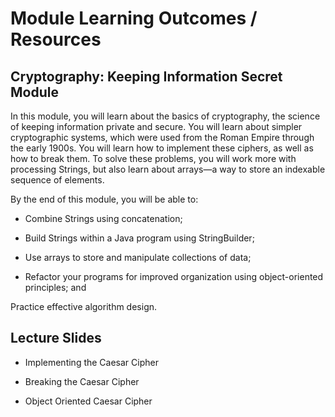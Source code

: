 # Module Learning Outcomes / Resources
## Cryptography: Keeping Information Secret Module

In this module, you will learn about the basics of cryptography, the science of keeping information private and secure. You will learn about simpler cryptographic systems, which were used from the Roman Empire through the early 1900s. You will learn how to implement these ciphers, as well as how to break them. To solve these problems, you will work more with processing Strings, but also learn about arrays—a way to store an indexable sequence of elements. 

By the end of this module, you will be able to:

- Combine Strings using concatenation; 

- Build Strings within a Java program using StringBuilder;

- Use arrays to store and manipulate collections of data; 

- Refactor your programs for improved organization using object-oriented principles; and

Practice effective algorithm design.

## Lecture Slides
- Implementing the Caesar Cipher


- Breaking the Caesar Cipher

- Object Oriented Caesar Cipher


